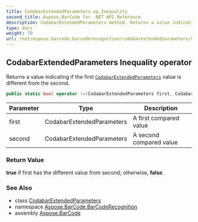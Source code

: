 ```yaml
---
title: CodabarExtendedParameters.op_Inequality
second_title: Aspose.BarCode for .NET API Reference
description: CodabarExtendedParameters method. Returns a value indicating if the first CodabarExtendedParameters value is different from the second
type: docs
weight: 70
url: /net/aspose.barcode.barcoderecognition/codabarextendedparameters/op_inequality/
---
```

## CodabarExtendedParameters Inequality operator

Returns a value indicating if the first [`CodabarExtendedParameters`](../) value is different from the second.

```csharp
public static bool operator !=(CodabarExtendedParameters first, CodabarExtendedParameters second)
```

| Parameter | Type | Description |
| --- | --- | --- |
| first | CodabarExtendedParameters | A first compared value |
| second | CodabarExtendedParameters | A second compared value |

### Return Value

**true** if first has the different value from second; otherwise, **false**.

### See Also

* class [CodabarExtendedParameters](../)
* namespace [Aspose.BarCode.BarCodeRecognition](../../../aspose.barcode.barcoderecognition/)
* assembly [Aspose.BarCode](../../../)


